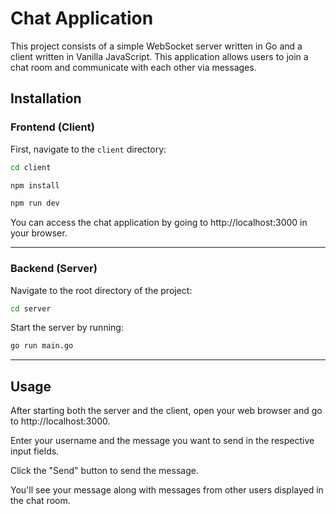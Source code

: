 # Chat Application

This project consists of a simple WebSocket server written in Go and a client written in Vanilla JavaScript. This application allows users to join a chat room and communicate with each other via messages.

## Installation

### Frontend (Client)
First, navigate to the `client` directory:
```bash
cd client
```
```bash
npm install
```
```bash
npm run dev
```

You can access the chat application by going to http://localhost:3000 in your browser.

------------------------------------------------------------------------------------------------------------------------

### Backend (Server)
Navigate to the root directory of the project:
```bash
cd server
```
Start the server by running:
```bash
go run main.go
```

------------------------------------------------------------------------------------------------------------------------

## Usage

After starting both the server and the client, open your web browser and go to http://localhost:3000.

Enter your username and the message you want to send in the respective input fields.

Click the "Send" button to send the message.

You'll see your message along with messages from other users displayed in the chat room.